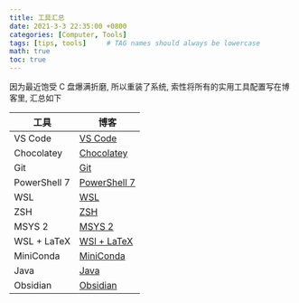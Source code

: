```yaml
---
title: 工具汇总
date: 2021-3-3 22:35:00 +0800
categories: [Computer, Tools]
tags: [tips, tools]     # TAG names should always be lowercase
math: true
toc: true
---
```


因为最近饱受 C 盘爆满折磨, 所以重装了系统, 索性将所有的实用工具配置写在博客里, 汇总如下

| 工具         | 博客                                            |
| ------------ | ----------------------------------------------- |
| VS Code      | [VS Code     ](https://fr4nk1in-ustc.github.io) |
| Chocolatey   | [Chocolatey  ](https://fr4nk1in-ustc.github.io) |
| Git          | [Git         ](https://fr4nk1in-ustc.github.io) |
| PowerShell 7 | [PowerShell 7](https://fr4nk1in-ustc.github.io) |
| WSL          | [WSL         ](https://fr4nk1in-ustc.github.io) |
| ZSH          | [ZSH         ](https://fr4nk1in-ustc.github.io) |
| MSYS 2       | [MSYS 2      ](https://fr4nk1in-ustc.github.io) |
| WSL + LaTeX  | [WSl + LaTeX ](https://fr4nk1in-ustc.github.io) |
| MiniConda    | [MiniConda   ](https://fr4nk1in-ustc.github.io) |
| Java         | [Java        ](https://fr4nk1in-ustc.github.io) |
| Obsidian     | [Obsidian    ](https://fr4nk1in-ustc.github.io) |
